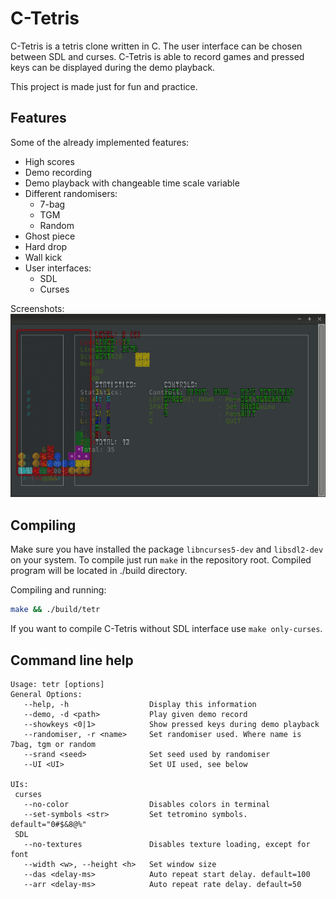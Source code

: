 # C-Tetris
C-Tetris is a tetris clone written in C. The user interface can be chosen between SDL and curses. C-Tetris is able to record games and pressed keys can be displayed during the demo playback.

This project is made just for fun and practice.

## Features
Some of the already implemented features:
- High scores
- Demo recording
- Demo playback with changeable time scale variable
- Different randomisers:
  - 7-bag
  - TGM
  - Random
- Ghost piece
- Hard drop
- Wall kick
- User interfaces:
  - SDL
  - Curses

Screenshots:  
![Screenshot](./screenshots-anim.gif)

## Compiling
Make sure you have installed the package  ```libncurses5-dev``` and ```libsdl2-dev``` on your system. To compile just run ```make``` in the repository root. Compiled program will be located in ./build directory.

Compiling and running:
```bash
make && ./build/tetr
```

If you want to compile C-Tetris without SDL interface use ```make only-curses```.

## Command line help
```
Usage: tetr [options]
General Options:
   --help, -h                  Display this information
   --demo, -d <path>           Play given demo record
   --showkeys <0|1> 	       Show pressed keys during demo playback
   --randomiser, -r <name>     Set randomiser used. Where name is 7bag, tgm or random
   --srand <seed>              Set seed used by randomiser
   --UI <UI>                   Set UI used, see below

UIs:
 curses
   --no-color                  Disables colors in terminal
   --set-symbols <str>         Set tetromino symbols. default="0#$&8@%"
 SDL
   --no-textures               Disables texture loading, except for font
   --width <w>, --height <h>   Set window size
   --das <delay-ms>            Auto repeat start delay. default=100
   --arr <delay-ms>            Auto repeat rate delay. default=50
```
